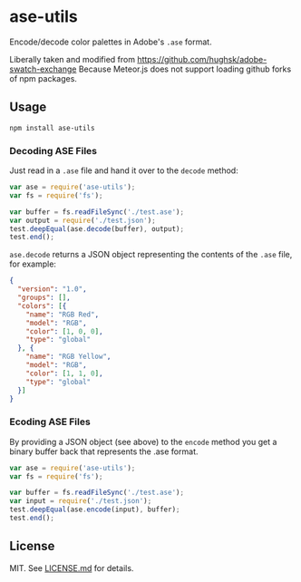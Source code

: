 # ase-utils
Encode/decode color palettes in Adobe's `.ase` format.

Liberally taken and modified from https://github.com/hughsk/adobe-swatch-exchange Because Meteor.js does not support loading github forks of npm packages.

## Usage ##
`npm install ase-utils`

### Decoding ASE Files ###
Just read in a `.ase` file and hand it over to the `decode` method:

```javascript
var ase = require('ase-utils');
var fs = require('fs');

var buffer = fs.readFileSync('./test.ase');
var output = require('./test.json');
test.deepEqual(ase.decode(buffer), output);
test.end();
```

`ase.decode` returns a JSON object representing the contents of the `.ase` file, for example:

``` json
{
  "version": "1.0",
  "groups": [],
  "colors": [{
    "name": "RGB Red",
    "model": "RGB",
    "color": [1, 0, 0],
    "type": "global"
  }, {
    "name": "RGB Yellow",
    "model": "RGB",
    "color": [1, 1, 0],
    "type": "global"
  }]
}
```

### Ecoding ASE Files ###

By providing a JSON object (see above) to the `encode` method you get a binary buffer back that represents the .ase format.

```javascript
var ase = require('ase-utils');
var fs = require('fs');

var buffer = fs.readFileSync('./test.ase');
var input = require('./test.json');
test.deepEqual(ase.encode(input), buffer);
test.end();
```

## License ##

MIT. See [LICENSE.md](http://github.com/CodeAdventure/ase-utils/blob/master/LICENSE.md) for details.
